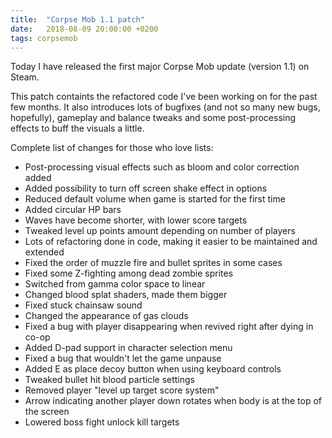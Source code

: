 ```yaml
---
title:  "Corpse Mob 1.1 patch"
date:   2018-08-09 20:00:00 +0200
tags: corpsemob
---
```

Today I have released the first major Corpse Mob update (version 1.1) on Steam.
<!--more-->

This patch containts the refactored code I've been working on for the past few months. It also introduces lots of bugfixes (and not so many new bugs, hopefully), gameplay and balance tweaks and some post-processing effects to buff the visuals a little.

Complete list of changes for those who love lists:
- Post-processing visual effects such as bloom and color correction added
- Added possibility to turn off screen shake effect in options
- Reduced default volume when game is started for the first time
- Added circular HP bars
- Waves have become shorter, with lower score targets
- Tweaked level up points amount depending on number of players
- Lots of refactoring done in code, making it easier to be maintained and extended
- Fixed the order of muzzle fire and bullet sprites in some cases
- Fixed some Z-fighting among dead zombie sprites
- Switched from gamma color space to linear
- Changed blood splat shaders, made them bigger
- Fixed stuck chainsaw sound
- Changed the appearance of gas clouds
- Fixed a bug with player disappearing when revived right after dying in co-op
- Added D-pad support in character selection menu
- Fixed a bug that wouldn't let the game unpause
- Added E as place decoy button when using keyboard controls
- Tweaked bullet hit blood particle settings
- Removed player "level up target score system"
- Arrow indicating another player down rotates when body is at the top of the screen
- Lowered boss fight unlock kill targets